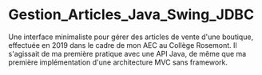 # Gestion_Articles_Java_Swing_JDBC
 
Une interface minimaliste pour gérer des articles de vente d'une boutique, effectuée en 2019 dans le cadre de mon AEC au Collège Rosemont. Il s'agissait de ma première pratique avec une API Java, de même que ma première implémentation d'une architecture MVC sans framework.
